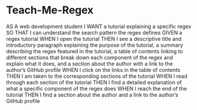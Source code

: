 # Teach-Me-Regex
AS A web development student
I WANT a tutorial explaining a specific regex
SO THAT I can understand the search pattern the regex defines
GIVEN a regex tutorial
WHEN I open the tutorial
THEN I see a descriptive title and introductory paragraph explaining the purpose of the tutorial, a summary describing the regex featured in the tutorial, a table of contents linking to different sections that break down each component of the regex and explain what it does, and a section about the author with a link to the author’s GitHub profile
WHEN I click on the links in the table of contents
THEN I am taken to the corresponding sections of the tutorial
WHEN I read through each section of the tutorial
THEN I find a detailed explanation of what a specific component of the regex does
WHEN I reach the end of the tutorial
THEN I find a section about the author and a link to the author’s GitHub profile
[<script src="https://gist.github.com/KyleSunday/e7bde41e32eaf723078f6a9a3ee2c39e.js"></script>](https://gist.github.com/KyleSunday/e7bde41e32eaf723078f6a9a3ee2c39e)
